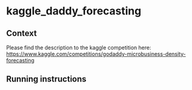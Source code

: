 # kaggle_daddy_forecasting

## Context
Please find the description to the kaggle competition here: https://www.kaggle.com/competitions/godaddy-microbusiness-density-forecasting

## Running instructions
